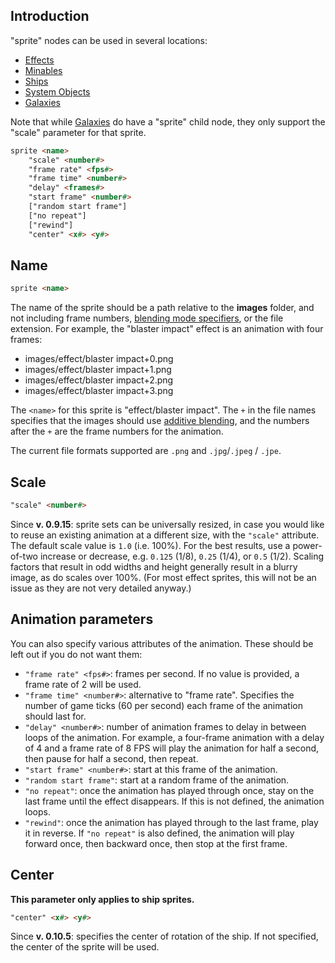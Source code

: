 ## Introduction

"sprite" nodes can be used in several locations:
- [Effects](CreatingEffects)
- [Minables](CreatingMinables)
- [Ships](CreatingShips)
- [System Objects](MapData#objects)
- [Galaxies](MapData#galaxies)

Note that while [Galaxies](MapData#galaxies) do have a "sprite" child node, they only support the "scale" parameter for that sprite.

```html
sprite <name>
	"scale" <number#>
	"frame rate" <fps#>
	"frame time" <number#>
	"delay" <frames#>
	"start frame" <number#>
	["random start frame"]
	["no repeat"]
	["rewind"]
	"center" <x#> <y#>
```

## Name

```html
sprite <name>
```

The name of the sprite should be a path relative to the **images** folder, and not including frame numbers, [blending mode specifiers](BlendingModes), or the file extension. For example, the "blaster impact" effect is an animation with four frames:

* images/effect/blaster impact+0.png
* images/effect/blaster impact+1.png
* images/effect/blaster impact+2.png
* images/effect/blaster impact+3.png

The `<name>` for this sprite is "effect/blaster impact". The `+` in the file names specifies that the images should use [additive blending](BlendingModes#alpha-blending-vs-additive-blending), and the numbers after the `+` are the frame numbers for the animation.

The current file formats supported are `.png` and `.jpg`/`.jpeg` / `.jpe`.

## Scale

```html
"scale" <number#>
```

Since **v. 0.9.15**: sprite sets can be universally resized, in case you would like to reuse an existing animation at a different size, with the `"scale"` attribute. The default scale value is `1.0` (i.e. 100%). For the best results, use a power-of-two increase or decrease, e.g. `0.125` (1/8), `0.25` (1/4), or `0.5` (1/2). Scaling factors that result in odd widths and height generally result in a blurry image, as do scales over 100%. (For most effect sprites, this will not be an issue as they are not very detailed anyway.)

## Animation parameters

You can also specify various attributes of the animation. These should be left out if you do not want them:

* `"frame rate" <fps#>`: frames per second. If no value is provided, a frame rate of 2 will be used.
* `"frame time" <number#>`: alternative to "frame rate". Specifies the number of game ticks (60 per second) each frame of the animation should last for.
* `"delay" <number#>`: number of animation frames to delay in between loops of the animation. For example, a four-frame animation with a delay of 4 and a frame rate of 8 FPS will play the animation for half a second, then pause for half a second, then repeat.
* `"start frame" <number#>`: start at this frame of the animation.
* `"random start frame"`: start at a random frame of the animation.
* `"no repeat"`: once the animation has played through once, stay on the last frame until the effect disappears. If this is not defined, the animation loops.
* `"rewind"`: once the animation has played through to the last frame, play it in reverse. If `"no repeat"` is also defined, the animation will play forward once, then backward once, then stop at the first frame.

## Center

**This parameter only applies to ship sprites.**

```html
"center" <x#> <y#>
```

Since **v. 0.10.5**: specifies the center of rotation of the ship. If not specified, the center of the sprite will be used.

